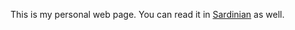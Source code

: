 This is my personal web page. You can read it in [Sardinian](https://github.com/fragrussu/fragrussu.github.io/blob/master/README.srd.md) as well.
